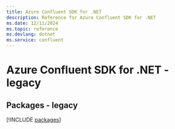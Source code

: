 ```yaml
---
title: Azure Confluent SDK for .NET
description: Reference for Azure Confluent SDK for .NET
ms.date: 12/11/2024
ms.topic: reference
ms.devlang: dotnet
ms.service: confluent
---
```

# Azure Confluent SDK for .NET - legacy
## Packages - legacy
[!INCLUDE [packages](confluent-index.md)]
